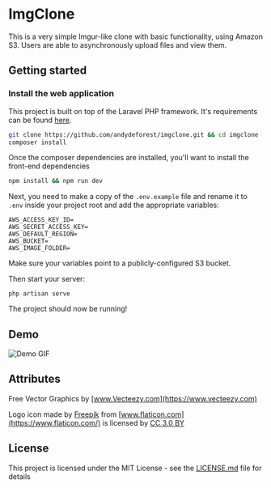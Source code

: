 # ImgClone

This is a very simple Imgur-like clone with basic functionality, using Amazon S3. Users are able to asynchronously upload files and view them. 

## Getting started

### Install the web application

This project is built on top of the Laravel PHP framework. It's requirements can be found [here](https://laravel.com/docs/5.7/installation#server-requirements).

``` bash
git clone https://github.com/andydeforest/imgclone.git && cd imgclone
composer install
```

Once the composer dependencies are installed, you'll want to install the front-end dependencies

``` bash
npm install && npm run dev
```

Next, you need to make a copy of the `.env.example` file and rename it to `.env` inside your project root and add the appropriate variables:

```
AWS_ACCESS_KEY_ID=
AWS_SECRET_ACCESS_KEY=
AWS_DEFAULT_REGION=
AWS_BUCKET=
AWS_IMAGE_FOLDER=
```

Make sure your variables point to a publicly-configured S3 bucket.

Then start your server:

```
php artisan serve
```

The project should now be running!

## Demo
![Demo GIF](https://thumbs.gfycat.com/OpenDeterminedCalf-size_restricted.gif)

## Attributes
Free Vector Graphics by [www.Vecteezy.com](https://www.vecteezy.com)

Logo icon made by [Freepik](https://www.freepik.com/) from [www.flaticon.com](https://www.flaticon.com/) is licensed by [CC 3.0 BY](http://creativecommons.org/licenses/by/3.0/)</a></div>
## License

This project is licensed under the MIT License - see the [LICENSE.md](LICENSE.md) file for details
